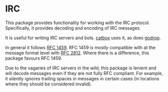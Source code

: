 # IRC
This package provides functionality for working with the IRC protocol.
Specifically, it provides decoding and encoding of IRC messages.

It is useful for writing IRC servers and bots.
[catbox](https://github.com/horgh/catbox) uses it, as does
[godrop](https://github.com/horgh/godrop).

In general it follows [RFC 1459](https://tools.ietf.org/html/rfc1459). RFC
1459 is mostly compatible with at the message format level with [RFC
2812](https://tools.ietf.org/html/rfc2812). Where there is a difference,
this package favours RFC 1459.

Due to the vagaries of IRC servers in the wild, this package is lenient and
will decode messages even if they are not fully RFC compliant. For example,
it silently ignores trailing spaces in messages in certain cases (in
locations where they should be considered invalid).
